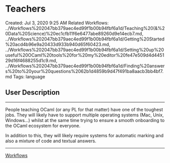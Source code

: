 # Teachers

Created: Jul 3, 2020 9:25 AM
Related Workflows: ../Workflows%202047bb379aec4ed99f1b00b94fbf6a1d/Teaching%20(&%20Data%20Science)%20ec1cfb11f6e6477abe89260d9e14ecb7.md, ../Workflows%202047bb379aec4ed99f1b00b94fbf6a1d/Getting%20Started%20acd4b96e9a20433d933b940d65f60423.md, ../Workflows%202047bb379aec4ed99f1b00b94fbf6a1d/Setting%20up%20useful%20OCaml%20tools%20for%20my%20editor%20fe47e509d4d445129d16f4688255d1c9.md, ../Workflows%202047bb379aec4ed99f1b00b94fbf6a1d/Finding%20answers%20to%20your%20questions%2062b1d4859b9d47f491ba8aacb3bb4bf7.md
Tags: language

## User Description

---

People teaching OCaml (or any PL for that matter) have one of the toughest jobs. They will likely have to support multiple operating systems (Mac, Unix, Windows...) whilst at the same time trying to ensure a smooth onboarding to the OCaml ecosystem for everyone. 

In addition to this, they will likely require systems for automatic marking and also a mixture of code and textual answers. 

---

[Workflows](Teachers%209c24549abbc14de8be59002ea1bd42b3/Workflows%20d5b9a9c05b5d48d5bf20fba049c39967.csv)